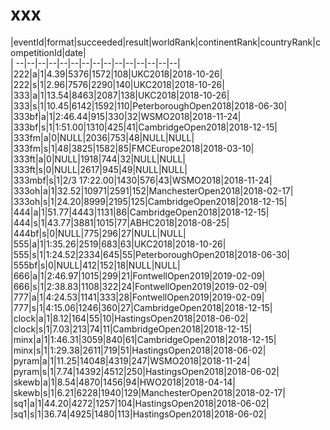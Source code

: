 # xxx


|eventId|format|succeeded|result|worldRank|continentRank|countryRank|competitionId|date|  
|	--|--|--|--|--|--|--|--|--|--|--|--|--|--|--|  
|222|a|1|4.39|5376|1572|108|UKC2018|2018-10-26|  
|222|s|1|2.96|7576|2290|140|UKC2018|2018-10-26|  
|333|a|1|13.54|8463|2087|138|UKC2018|2018-10-26|  
|333|s|1|10.45|6142|1592|110|PeterboroughOpen2018|2018-06-30|  
|333bf|a|1|2:46.44|915|330|32|WSMO2018|2018-11-24|  
|333bf|s|1|1:51.00|1310|425|41|CambridgeOpen2018|2018-12-15|  
|333fm|a|0|NULL|2036|753|48|NULL|NULL|  
|333fm|s|1|48|3825|1582|85|FMCEurope2018|2018-03-10|  
|333ft|a|0|NULL|1918|744|32|NULL|NULL|  
|333ft|s|0|NULL|2617|945|49|NULL|NULL|  
|333mbf|s|1|2/3 17:22.00|1430|576|43|WSMO2018|2018-11-24|  
|333oh|a|1|32.52|10971|2591|152|ManchesterOpen2018|2018-02-17|  
|333oh|s|1|24.20|8999|2195|125|CambridgeOpen2018|2018-12-15|  
|444|a|1|51.77|4443|1131|86|CambridgeOpen2018|2018-12-15|  
|444|s|1|43.77|3881|1015|77|ABHC2018|2018-08-25|  
|444bf|s|0|NULL|775|296|27|NULL|NULL|  
|555|a|1|1:35.26|2519|683|63|UKC2018|2018-10-26|  
|555|s|1|1:24.52|2334|645|55|PeterboroughOpen2018|2018-06-30|  
|555bf|s|0|NULL|412|152|18|NULL|NULL|  
|666|a|1|2:46.97|1015|299|21|FontwellOpen2019|2019-02-09|  
|666|s|1|2:38.83|1108|322|24|FontwellOpen2019|2019-02-09|  
|777|a|1|4:24.53|1141|333|28|FontwellOpen2019|2019-02-09|  
|777|s|1|4:15.06|1246|360|27|CambridgeOpen2018|2018-12-15|  
|clock|a|1|8.12|164|55|10|HastingsOpen2018|2018-06-02|  
|clock|s|1|7.03|213|74|11|CambridgeOpen2018|2018-12-15|  
|minx|a|1|1:46.31|3059|840|61|CambridgeOpen2018|2018-12-15|  
|minx|s|1|1:29.38|2611|719|51|HastingsOpen2018|2018-06-02|  
|pyram|a|1|11.25|14048|4319|247|WSMO2018|2018-11-24|  
|pyram|s|1|7.74|14392|4512|250|HastingsOpen2018|2018-06-02|  
|skewb|a|1|8.54|4870|1456|94|HWO2018|2018-04-14|  
|skewb|s|1|6.21|6228|1940|129|ManchesterOpen2018|2018-02-17|  
|sq1|a|1|44.20|4272|1257|104|HastingsOpen2018|2018-06-02|  
|sq1|s|1|36.74|4925|1480|113|HastingsOpen2018|2018-06-02|  
